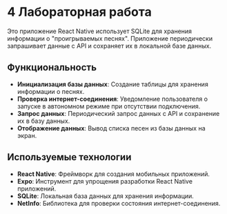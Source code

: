 # 4 Лабораторная работа

Это приложение React Native использует SQLite для хранения информации о "проигрываемых песнях". Приложение периодически запрашивает данные с API и сохраняет их в локальной базе данных.

## Функциональность

- **Инициализация базы данных**: Создание таблицы для хранения информации о песнях.
- **Проверка интернет-соединения**: Уведомление пользователя о запуске в автономном режиме при отсутствии подключения.
- **Запрос данных**: Периодический запрос данных с API и сохранение их в базу данных.
- **Отображение данных**: Вывод списка песен из базы данных на экран.

## Используемые технологии

- **React Native**: Фреймворк для создания мобильных приложений.
- **Expo**: Инструмент для упрощения разработки React Native приложений.
- **SQLite**: Локальная база данных для хранения информации.
- **NetInfo**: Библиотека для проверки состояния интернет-соединения.
